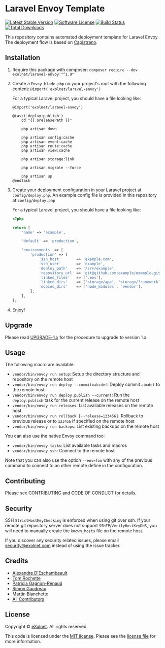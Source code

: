 # Laravel Envoy Template

[![Latest Stable Version](https://img.shields.io/packagist/v/eXolnet/laravel-envoy.svg?style=flat-square)](https://packagist.org/packages/eXolnet/laravel-envoy)
[![Software License](https://img.shields.io/badge/license-MIT-brightgreen.svg?style=flat-square)](LICENSE)
[![Build Status](https://img.shields.io/github/actions/workflow/status/eXolnet/laravel-envoy/tests.yml?label=tests&style=flat-square)](https://github.com.org/eXolnet/laravel-envoy/actions?query=workflow%3Atests)
[![Total Downloads](https://img.shields.io/packagist/dt/eXolnet/laravel-envoy.svg?style=flat-square)](https://packagist.org/packages/eXolnet/laravel-envoy)

This repository contains automated deployment template for Laravel Envoy. The deployment flow is based on [Capistrano](http://capistranorb.com/).

## Installation

1. Require this package with composer: `composer require --dev exolnet/laravel-envoy:"^1.9"`
2. Create a `Envoy.blade.php` on your project's root with the following content: `@import('exolnet/laravel-envoy')`

    For a typical Laravel project, you should have a file looking like:

    ```blade
    @import('exolnet/laravel-envoy')

    @task('deploy:publish')
        cd "{{ $releasePath }}"

        php artisan down

        php artisan config:cache
        php artisan event:cache
        php artisan route:cache
        php artisan view:cache

        php artisan storage:link

        php artisan migrate --force

        php artisan up
    @endtask
    ```

3. Create your deployment configuration in your Laravel project at `config/deploy.php`. An example config file is provided in this repository at `config/deploy.php`

    For a typical Laravel project, you should have a file looking like:

    ```php
    <?php

    return [
        'name' => 'example',

        'default' => 'production',

        'environments' => [
            'production' => [
                'ssh_host'       => 'example.com',
                'ssh_user'       => 'example',
                'deploy_path'    => '/srv/example',
                'repository_url' => 'git@github.com:example/example.git',
                'linked_files'   => ['.env'],
                'linked_dirs'    => ['storage/app', 'storage/framework', 'storage/logs'],
                'copied_dirs'    => ['node_modules', 'vendor'],
            ],
        ],
    ];
    ```

4. Enjoy!

## Upgrade

Please read [UPGRADE-1.x](UPGRADE-1.x.md) for the procedure to upgrade to version 1.x.

## Usage

The following macro are available:

* `vendor/bin/envoy run setup`: Setup the directory structure and repository on the remote host
* `vendor/bin/envoy run deploy --commit=abcdef`: Deploy commit `abcdef` to the remote host
* `vendor/bin/envoy run deploy:publish --current`: Run the `deploy:publish` task for the current release on the remote host
* `vendor/bin/envoy run releases`: List available releases on the remote host
* `vendor/bin/envoy run rollback [--release=123456]`: Rollback to previous release or to `123456` if specified on the remote host
* `vendor/bin/envoy run backups`: List existing backups on the remote host

You can also use the native Envoy command too:

* `vendor/bin/envoy tasks`: List available tasks and macros
* `vendor/bin/envoy ssh`: Connect to the remote host

Note that you can also use the option `--env=foo` with any of the previous command to connect to an other remote 
define in the configuration.

## Contributing

Please see [CONTRIBUTING](CONTRIBUTING.md) and [CODE OF CONDUCT](CODE_OF_CONDUCT.md) for details.

## Security

SSH `StrictHostKeyChecking` is enforced when using git over ssh. If your remote git repository server does not support `SSHFP`/`VerifyHostKeyDNS`, you will need to manually create the `known_hosts` file on the remote host.

If you discover any security related issues, please email security@exolnet.com instead of using the issue tracker.

## Credits

- [Alexandre D'Eschambeault](https://github.com/xel1045)
- [Tom Rochette](https://github.com/tomzx)
- [Patricia Gagnon-Renaud](https://github.com/pgrenaud)
- [Simon Gaudreau](https://github.com/Gandhi11)
- [Martin Blanchette](https://github.com/martinblanchette)
- [All Contributors](../../contributors)

## License

Copyright © [eXolnet](https://www.exolnet.com). All rights reserved.

This code is licensed under the [MIT license](http://choosealicense.com/licenses/mit/).
Please see the [license file](LICENSE) for more information.
